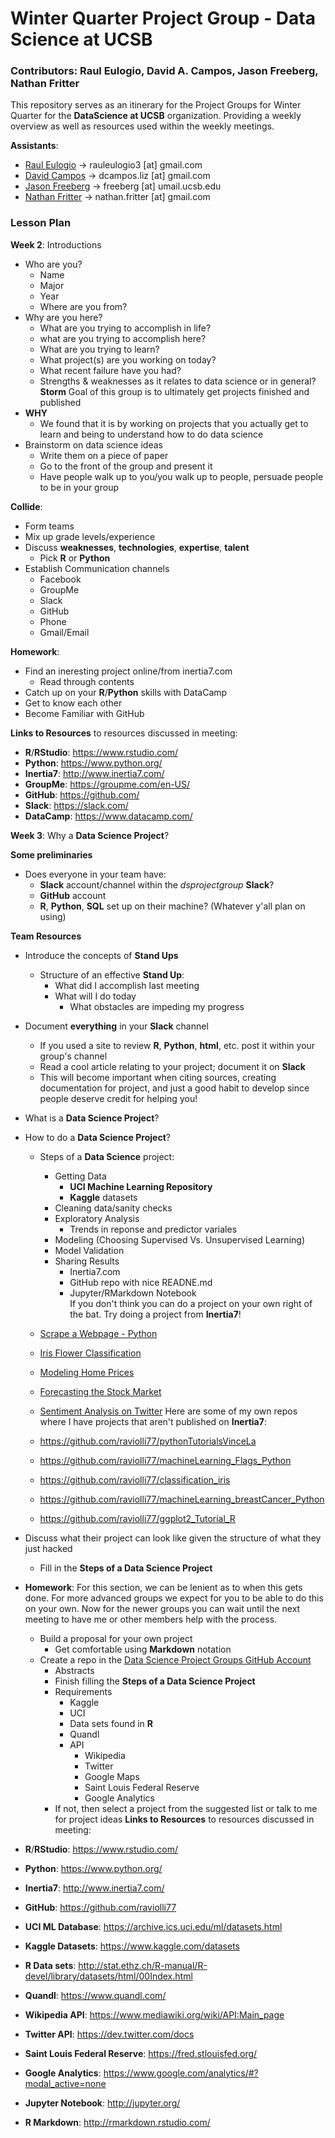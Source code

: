 # Winter Quarter Project Group - Data Science at UCSB
### Contributors: Raul Eulogio, David A. Campos, Jason Freeberg, Nathan Fritter

This repository serves as an itinerary for the Project Groups for Winter Quarter for the **DataScience at UCSB** organization. Providing a weekly overview as well as resources used within the weekly meetings.    

**Assistants**:
- [Raul Eulogio](https://www.linkedin.com/in/raul-eulogio-217069123) -> rauleulogio3 [at] gmail.com
- [David Campos](https://www.linkedin.com/in/dcamposliz) -> dcampos.liz [at] gmail.com
- [Jason Freeberg](https://www.linkedin.com/in/jfreeberg) -> freeberg [at] umail.ucsb.edu
- [Nathan Fritter](https://www.linkedin.com/in/nathan-fritter) -> nathan.fritter [at] gmail.com 

### Lesson Plan 
**Week 2**: Introductions
- Who are you?
	- Name 
	- Major 
	- Year 
	- Where are you from?
- Why are you here?
	- What are you trying to accomplish in life?
	- what are you trying to accomplish here?
	- What are you trying to learn?
	- What project(s) are you working on today?
	- What recent failure have you had?
	- Strengths & weaknesses as it relates to data science or in general?
**Storm**
Goal of this group is to ultimately get projects finished and published
- **WHY**
	- We found that it is by working on projects that you actually get to learn and being to understand how to do data science
-  Brainstorm on data science ideas
	- Write them on a piece of paper
	- Go to the front of the group and present it
	- Have people walk up to you/you walk up to people, persuade people to be in your group 

**Collide**:
- Form teams
- Mix up grade levels/experience
- Discuss **weaknesses**, **technologies**, **expertise**, **talent** 
	- Pick **R** or **Python**
- Establish Communication channels
	- Facebook
	- GroupMe 
	- Slack 
	- GitHub
	- Phone 
	- Gmail/Email

**Homework**:
- Find an ineresting project online/from inertia7.com
	- Read through contents 
- Catch up on your **R**/**Python** skills with DataCamp
- Get to know each other 
- Become Familiar with GitHub

**Links to Resources** to resources discussed in meeting:
- **R**/**RStudio**: https://www.rstudio.com/
- **Python**: https://www.python.org/
- **Inertia7**: http://www.inertia7.com/
- **GroupMe**: https://groupme.com/en-US/
- **GitHub**: https://github.com/
- **Slack**: https://slack.com/
- **DataCamp**: https://www.datacamp.com/
 
**Week 3**: Why a **Data Science Project**?

**Some preliminaries**
- Does everyone in your team have:
	- **Slack** account/channel within the *dsprojectgroup* **Slack**? 
	- **GitHub** account
	- **R**, **Python**, **SQL** set up on their machine? (Whatever y'all plan on using)

**Team Resources**
- Introduce the concepts of **Stand Ups**
	- Structure of an effective **Stand Up**:
		- What did I accomplish last meeting
		- What will I do today
    		- What obstacles are impeding my progress
 
- Document **everything** in your **Slack** channel
	- If you used a site to review **R**, **Python**, **html**, etc. post it within your group's channel
	- Read a cool article relating to your project; document it on **Slack**
	- This will become important when citing sources, creating documentation for project, and just a good habit to develop since people deserve credit for helping you! 
 - What is a **Data Science Project**?

- How to do a **Data Science Project**?

	- Steps of a **Data Science** project:
		- Getting Data
			- **UCI Machine Learning Repository**  
			- **Kaggle** datasets
		- Cleaning data/sanity checks
		- Exploratory Analysis
			- Trends in reponse and predictor variales
		- Modeling (Choosing Supervised Vs. Unsupervised Learning)
		- Model Validation 
		- Sharing Results
			- Inertia7.com
			- GitHub repo with nice READNE.md
			- Jupyter/RMarkdown Notebook  
If you don't think you can do a project on your own right of the bat. Try doing a project from **Inertia7**!

	- [Scrape a Webpage - Python](www.inertia7.com/projects/scrape-webpage-python)
	- [Iris Flower Classification](http://www.inertia7.com/projects/iris-classification-r)
	- [Modeling Home Prices](http://www.inertia7.com/projects/regression-boston-housing-r)
	- [Forecasting the Stock Market](http://www.inertia7.com/projects/time-series-stock-market-r)
	- [Sentiment Analysis on Twitter](http://www.inertia7.com/projects/sentiment-analysis-clinton-trump-2016)
Here are some of my own repos where I have projects that aren't published on **Inertia7**:
	- https://github.com/raviolli77/pythonTutorialsVinceLa
	- https://github.com/raviolli77/machineLearning_Flags_Python
	- https://github.com/raviolli77/classification_iris
	- https://github.com/raviolli77/machineLearning_breastCancer_Python
	- https://github.com/raviolli77/ggplot2_Tutorial_R

- Discuss what their project can look like given the structure of what they just hacked
	- Fill in the **Steps of a Data Science Project**

- **Homework**:
For this section, we can be lenient as to when this gets done. For more advanced groups we expect for you to be able to do this on your own. Now for the newer groups you can wait until the next meeting to have me or other members help with the process.
	- Build a proposal for your own project
		- Get comfortable using **Markdown** notation 
	- Create a repo in the [Data Science Project Groups GitHub Account](https://github.com/UCSB-dataScience-ProjectGroup)
		- Abstracts
		- Finish filling the **Steps of a Data Science Project**
		- Requirements
			- Kaggle
			- UCI
			- Data sets found in **R**
			- Quandl
			- API 
				- Wikipedia
				- Twitter
				- Google Maps
				- Saint Louis Federal Reserve
				- Google Analytics
		- If not, then select a project from the suggested list or talk to me for project ideas 
**Links to Resources** to resources discussed in meeting:
- **R**/**RStudio**: https://www.rstudio.com/
- **Python**: https://www.python.org/
- **Inertia7**: http://www.inertia7.com/
- **GitHub**: https://github.com/raviolli77
- **UCI ML Database**: https://archive.ics.uci.edu/ml/datasets.html
- **Kaggle Datasets**: https://www.kaggle.com/datasets
- **R Data sets**: http://stat.ethz.ch/R-manual/R-devel/library/datasets/html/00Index.html
- **Quandl**: https://www.quandl.com/
- **Wikipedia API**: https://www.mediawiki.org/wiki/API:Main_page
- **Twitter API**: https://dev.twitter.com/docs
- **Saint Louis Federal Reserve**: https://fred.stlouisfed.org/
- **Google Analytics**: https://www.google.com/analytics/#?modal_active=none
- **Jupyter Notebook**: http://jupyter.org/
- **R Markdown**: http://rmarkdown.rstudio.com/
